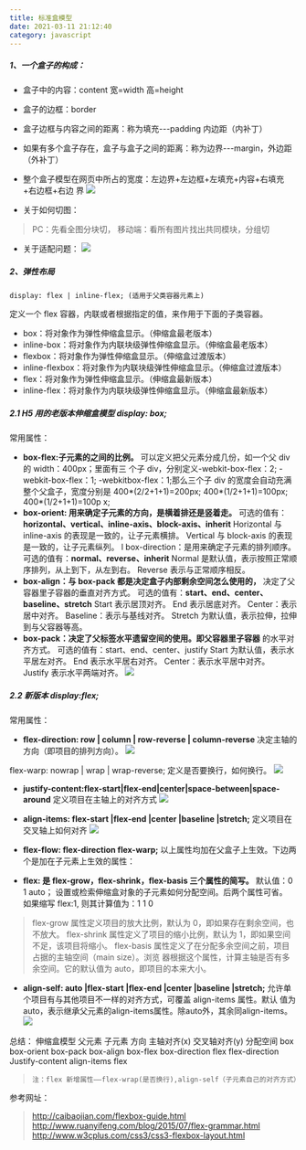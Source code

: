 ```yaml
---
title: 标准盒模型
date: 2021-03-11 21:12:40
category: javascript
---
```


#####    1、一个盒子的构成：
- 盒子中的内容：content 宽=width 高=height
- 盒子的边框：border
- 盒子边框与内容之间的距离：称为填充---padding 内边距（内补丁）
- 如果有多个盒子存在，盒子与盒子之间的距离：称为边界---margin，外边距（外补丁）
- 整个盒子模型在网页中所占的宽度：左边界+左边框+左填充+内容+右填充+右边框+右边
界
![](https://upload-images.jianshu.io/upload_images/10024246-50fe38676d0998e4.png?imageMogr2/auto-orient/strip%7CimageView2/2/w/1240)

- 关于如何切图：
>PC：先看全图分块切，
>移动端：看所有图片找出共同模块，分组切

- 关于适配问题：
![](https://upload-images.jianshu.io/upload_images/10024246-eded6984b876f273.png?imageMogr2/auto-orient/strip%7CimageView2/2/w/1240)

##### 2、弹性布局
```
display: flex | inline-flex; (适用于父类容器元素上)
```
定义一个 flex 容器，内联或者根据指定的值，来作用于下面的子类容器。
-  box：将对象作为弹性伸缩盒显示。（伸缩盒最老版本）
-   inline-box：将对象作为内联块级弹性伸缩盒显示。（伸缩盒最老版本）
-  flexbox：将对象作为弹性伸缩盒显示。（伸缩盒过渡版本）
-  inline-flexbox：将对象作为内联块级弹性伸缩盒显示。（伸缩盒过渡版本）
-  flex：将对象作为弹性伸缩盒显示。（伸缩盒最新版本）
-  inline-flex：将对象作为内联块级弹性伸缩盒显示。（伸缩盒最新版本）
##### 2.1 H5 用的老版本伸缩盒模型 display: box;
常用属性：
-  **box-flex:子元素的之间的比例。**
可以定义把父元素分成几份，如一个父 div 的 width：400px；里面有三
个子 div，分别定义-webkit-box-flex：2; -webkit-box-flex：1; -webkitbox-flex：1;那么三个子
div 的宽度会自动充满整个父盒子，宽度分别是
400*(2/2+1+1)=200px; 400*(1/2+1+1)=100px; 400*(1/2+1+1)=100p
x;
-  **box-orient: 用来确定子元素的方向，是横着排还是竖着走。**
可选的值有：**horizontal、vertical、inline-axis、block-axis、inherit**
Horizontal 与 inline-axis 的表现是一致的，让子元素横排。
Vertical 与 block-axis 的表现是一致的，让子元素纵列。
l box-direction：是用来确定子元素的排列顺序。
可选的值有：**normal、reverse、inherit**
Normal 是默认值，表示按照正常顺序排列，从上到下，从左到右。
Reverse 表示与正常顺序相反。
-  **box-align：与 box-pack 都是决定盒子内部剩余空间怎么使用的，**
决定了父容器里子容器的垂直对齐方式。
可选的值有：**start、end、center、baseline、stretch**
Start 表示居顶对齐。
End 表示居底对齐。
Center：表示居中对齐。
Baseline：表示与基线对齐。
Stretch 为默认值，表示拉伸，拉伸到与父容器等高。
-  **box-pack：决定了父标签水平遗留空间的使用。即父容器里子容器**
的水平对齐方式。
可选的值有：start、end、center、justify
Start 为默认值，表示水平居左对齐。
End 表示水平居右对齐。
Center：表示水平居中对齐。
Justify 表示水平两端对齐。
![](https://upload-images.jianshu.io/upload_images/10024246-182dfad14cfa9932.png?imageMogr2/auto-orient/strip%7CimageView2/2/w/1240)

##### 2.2 新版本 display:flex;
常用属性：
- **flex-direction: row | column | row-reverse | column-reverse**
决定主轴的方向（即项目的排列方向）。
![](https://upload-images.jianshu.io/upload_images/10024246-bec5ad15cd8fdedb.png?imageMogr2/auto-orient/strip%7CimageView2/2/w/1240)

flex-warp: nowrap | wrap | wrap-reverse;
定义是否要换行，如何换行。
![](https://upload-images.jianshu.io/upload_images/10024246-f05c3c69d62c43a1.png?imageMogr2/auto-orient/strip%7CimageView2/2/w/1240)

- **justify-content:flex-start|flex-end|center|space-between|space-around**
定义项目在主轴上的对齐方式
![](https://upload-images.jianshu.io/upload_images/10024246-c9b49800aa86f342.png?imageMogr2/auto-orient/strip%7CimageView2/2/w/1240)

- **align-items: flex-start |flex-end |center |baseline |stretch;**
定义项目在交叉轴上如何对齐
![](https://upload-images.jianshu.io/upload_images/10024246-0ecf0d58bb9d8ff1.png?imageMogr2/auto-orient/strip%7CimageView2/2/w/1240)

- **flex-flow: flex-direction flex-warp;**
以上属性均加在父盒子上生效。下边两个是加在子元素上生效的属性：
-  **flex: 是 flex-grow，flex-shrink，flex-basis 三个属性的简写。**
默认值：0 1 auto；
设置或检索伸缩盒对象的子元素如何分配空间。后两个属性可省。
如果缩写 flex:1, 则其计算值为：1 1 0
>flex-grow 属性定义项目的放大比例，默认为 0，即如果存在剩余空间，也不放大。
>flex-shrink 属性定义了项目的缩小比例，默认为 1，即如果空间不足，该项目将缩小。
>flex-basis 属性定义了在分配多余空间之前，项目占据的主轴空间（main size）。浏览
器根据这个属性，计算主轴是否有多余空间。它的默认值为 auto，即项目的本来大小。
- **align-self: auto |flex-start |flex-end |center |baseline |stretch;**
允许单个项目有与其他项目不一样的对齐方式，可覆盖 align-items 属性。默认
值为auto，表示继承父元素的align-items属性。除auto外，其余同align-items。
![](https://upload-images.jianshu.io/upload_images/10024246-ac538224c8c5f08f.png?imageMogr2/auto-orient/strip%7CimageView2/2/w/1240)

总结：
伸缩盒模型
父元素 子元素
方向 主轴对齐(x) 交叉轴对齐(y) 分配空间
box
box-orient
box-pack box-align box-flex
box-direction
flex flex-direction Justify-content align-items flex
>`注：flex 新增属性——flex-wrap(是否换行),align-self（子元素自己的对齐方式）`

参考网址：
>http://caibaojian.com/flexbox-guide.html
http://www.ruanyifeng.com/blog/2015/07/flex-grammar.html
http://www.w3cplus.com/css3/css3-flexbox-layout.html
